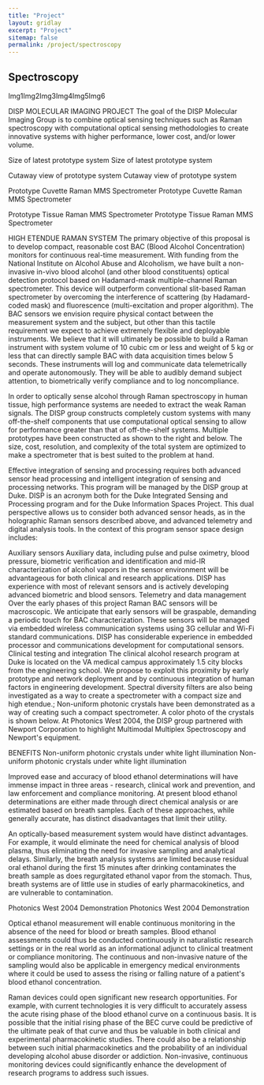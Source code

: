 ```yaml
---
title: "Project"
layout: gridlay
excerpt: "Project"
sitemap: false
permalink: /project/spectroscopy
---
```




## Spectroscopy

Img1Img2Img3Img4Img5Img6

DISP MOLECULAR IMAGING PROJECT
The goal of the DISP Molecular Imaging Group is to combine optical sensing techniques such as Raman spectroscopy with computational optical sensing methodologies to create innovative systems with higher performance, lower cost, and/or lower volume.

Size of latest prototype system
Size of latest prototype system


Cutaway view of prototype system
Cutaway view of prototype system


Prototype Cuvette Raman MMS Spectrometer
Prototype Cuvette Raman MMS Spectrometer


Prototype Tissue Raman MMS Spectrometer
Prototype Tissue Raman MMS Spectrometer

HIGH ETENDUE RAMAN SYSTEM
The primary objective of this proposal is to develop compact, reasonable cost BAC (Blood Alcohol Concentration) monitors for continuous real-time measurement. With funding from the National Institute on Alcohol Abuse and Alcoholism, we have built a non-invasive in-vivo blood alcohol (and other blood constituents) optical detection protocol based on Hadamard-mask multiple-channel Raman spectrometer. This device will outperform conventional slit-based Raman spectrometer by overcoming the interference of scattering (by Hadamard-coded mask) and fluorescence (multi-excitation and proper algorithm). The BAC sensors we envision require physical contact between the measurement system and the subject, but other than this tactile requirement we expect to achieve extremely flexible and deployable instruments. We believe that it will ultimately be possible to build a Raman instrument with system volume of 10 cubic cm or less and weight of 5 kg or less that can directly sample BAC with data acquisition times below 5 seconds. These instruments will log and communicate data telemetrically and operate autonomously. They will be able to audibly demand subject attention, to biometrically verify compliance and to log noncompliance.

In order to optically sense alcohol through Raman spectroscopy in human tissue, high performance systems are needed to extract the weak Raman signals. The DISP group constructs completely custom systems with many off-the-shelf components that use computational optical sensing to allow for performance greater than that of off-the-shelf systems.  Multiple prototypes have been constructed as shown to the right and below.  The size, cost, resolution, and complexity of the total system are optimized to make a spectrometer that is best suited to the problem at hand.

Effective integration of sensing and processing requires both advanced sensor head processing and intelligent integration of sensing and processing networks. This program will be managed by the DISP group at Duke. DISP is an acronym both for the Duke Integrated Sensing and Processing program and for the Duke Information Spaces Project. This dual perspective allows us to consider both advanced sensor heads, as in the holographic Raman sensors described above, and advanced telemetry and digital analysis tools. In the context of this program sensor space design includes:

Auxiliary sensors Auxiliary data, including pulse and pulse oximetry, blood pressure, biometric verification and identification and mid-IR characterization of alcohol vapors in the sensor environment will be advantageous for both clinical and research applications. DISP has experience with most of relevant sensors and is actively developing advanced biometric and blood sensors.
Telemetry and data management Over the early phases of this project Raman BAC sensors will be macroscopic. We anticipate that early sensors will be graspable, demanding a periodic touch for BAC characterization. These sensors will be managed via embedded wireless communication systems using 3G cellular and Wi-Fi standard communications. DISP has considerable experience in embedded processor and communications development for computational sensors.
Clinical testing and integration The clinical alcohol research program at Duke is located on the VA medical campus approximately 1.5 city blocks from the engineering school. We propose to exploit this proximity by early prototype and network deployment and by continuous integration of human factors in engineering development.
Spectral diversity filters are also being investigated as a way to create a spectrometer with a compact size and high etendue.; Non-uniform photonic crystals have been demonstrated as a way of creating such a compact spectrometer.  A color photo of the crystals is shown below.  At Photonics West 2004, the DISP group partnered with Newport Corporation to highlight Multimodal Multiplex Spectroscopy and Newport's equipment.

BENEFITS
Non-uniform photonic crystals under white light illumination
Non-uniform photonic crystals under white light illumination

Improved ease and accuracy of blood ethanol determinations will have immense impact in three areas - research, clinical work and prevention, and law enforcement and compliance monitoring. At present blood ethanol determinations are either made through direct chemical analysis or are estimated based on breath samples. Each of these approaches, while generally accurate, has distinct disadvantages that limit their utility.

An optically-based measurement system would have distinct advantages. For example, it would eliminate the need for chemical analysis of blood plasma, thus eliminating the need for invasive sampling and analytical delays. Similarly, the breath analysis systems are limited because residual oral ethanol during the first 15 minutes after drinking contaminates the breath sample as does regurgitated ethanol vapor from the stomach. Thus, breath systems are of little use in studies of early pharmacokinetics, and are vulnerable to contamination.

Photonics West 2004 Demonstration
Photonics West 2004 Demonstration


Optical ethanol measurement will enable continuous monitoring in the absence of the need for blood or breath samples. Blood ethanol assessments could thus be conducted continuously in naturalistic research settings or in the real world as an informational adjunct to clinical treatment or compliance monitoring. The continuous and non-invasive nature of the sampling would also be applicable in emergency medical environments where it could be used to assess the rising or falling nature of a patient's blood ethanol concentration.

Raman devices could open significant new research opportunities. For example, with current technologies it is very difficult to accurately assess the acute rising phase of the blood ethanol curve on a continuous basis. It is possible that the initial rising phase of the BEC curve could be predictive of the ultimate peak of that curve and thus be valuable in both clinical and experimental pharmacokinetic studies. There could also be a relationship between such initial pharmacokinetics and the probability of an individual developing alcohol abuse disorder or addiction. Non-invasive, continuous monitoring devices could significantly enhance the development of research programs to address such issues.